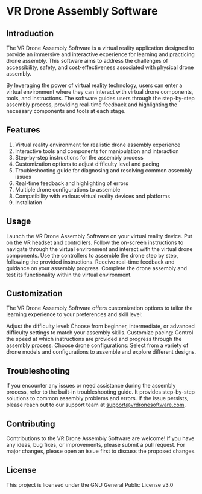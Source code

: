 # VR Drone Assembly Software
## Introduction
The VR Drone Assembly Software is a virtual reality application designed to provide an immersive and interactive experience for learning and practicing drone assembly. This software aims to address the challenges of accessibility, safety, and cost-effectiveness associated with physical drone assembly.

By leveraging the power of virtual reality technology, users can enter a virtual environment where they can interact with virtual drone components, tools, and instructions. The software guides users through the step-by-step assembly process, providing real-time feedback and highlighting the necessary components and tools at each stage.

## Features
1. Virtual reality environment for realistic drone assembly experience
2. Interactive tools and components for manipulation and interaction
3. Step-by-step instructions for the assembly process
4. Customization options to adjust difficulty level and pacing
5. Troubleshooting guide for diagnosing and resolving common assembly issues
6. Real-time feedback and highlighting of errors
7. Multiple drone configurations to assemble
8. Compatibility with various virtual reality devices and platforms
9. Installation

## Usage
Launch the VR Drone Assembly Software on your virtual reality device.
Put on the VR headset and controllers.
Follow the on-screen instructions to navigate through the virtual environment and interact with the virtual drone components.
Use the controllers to assemble the drone step by step, following the provided instructions.
Receive real-time feedback and guidance on your assembly progress.
Complete the drone assembly and test its functionality within the virtual environment.
## Customization
The VR Drone Assembly Software offers customization options to tailor the learning experience to your preferences and skill level:

Adjust the difficulty level: Choose from beginner, intermediate, or advanced difficulty settings to match your assembly skills.
Customize pacing: Control the speed at which instructions are provided and progress through the assembly process.
Choose drone configurations: Select from a variety of drone models and configurations to assemble and explore different designs.
## Troubleshooting
If you encounter any issues or need assistance during the assembly process, refer to the built-in troubleshooting guide. It provides step-by-step solutions to common assembly problems and errors. If the issue persists, please reach out to our support team at support@vrdronesoftware.com.

## Contributing
Contributions to the VR Drone Assembly Software are welcome! If you have any ideas, bug fixes, or improvements, please submit a pull request. For major changes, please open an issue first to discuss the proposed changes.

## License
This project is licensed under the GNU General Public License v3.0
